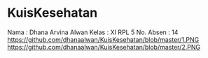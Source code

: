 # KuisKesehatan
Nama : Dhana Arvina Alwan
Kelas : XI RPL 5
No. Absen : 14
https://github.com/dhanaalwan/KuisKesehatan/blob/master/1.PNG
https://github.com/dhanaalwan/KuisKesehatan/blob/master/2.PNG
